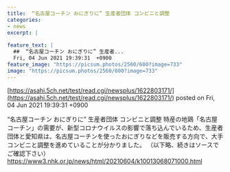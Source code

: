 ```yaml
---
title:  “名古屋コーチン おにぎりに” 生産者団体 コンビニと調整  
categories:
- news
excerpt: |
  
feature_text: |
  ##  “名古屋コーチン おにぎりに” 生産者...
  Fri, 04 Jun 2021 19:39:31  +0900
feature_image: "https://picsum.photos/2560/600?image=733"
image: "https://picsum.photos/2560/600?image=733"
---
```


[https://asahi.5ch.net/test/read.cgi/newsplus/1622803171/](https://asahi.5ch.net/test/read.cgi/newsplus/1622803171/)
posted on Fri, 04 Jun 2021 19:39:31  +0900

<!--more-->

“名古屋コーチン おにぎりに” 生産者団体 コンビニと調整 特産の地鶏「名古屋コーチン」の需要が、新型コロナウイルスの影響で落ち込んでいるため、生産者団体と愛知県は、名古屋コーチンを使ったおにぎりなどを販売する方向で、大手コンビニと調整を進めていることが分かりました。 （以下略、続きはソースでご確認下さい） https://www3.nhk.or.jp/news/html/20210604/k10013068071000.html
